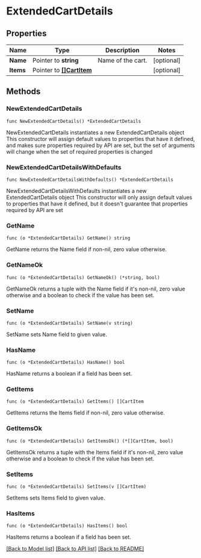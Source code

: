 # ExtendedCartDetails

## Properties

Name | Type | Description | Notes
------------ | ------------- | ------------- | -------------
**Name** | Pointer to **string** | Name of the cart. | [optional] 
**Items** | Pointer to [**[]CartItem**](CartItem.md) |  | [optional] 

## Methods

### NewExtendedCartDetails

`func NewExtendedCartDetails() *ExtendedCartDetails`

NewExtendedCartDetails instantiates a new ExtendedCartDetails object
This constructor will assign default values to properties that have it defined,
and makes sure properties required by API are set, but the set of arguments
will change when the set of required properties is changed

### NewExtendedCartDetailsWithDefaults

`func NewExtendedCartDetailsWithDefaults() *ExtendedCartDetails`

NewExtendedCartDetailsWithDefaults instantiates a new ExtendedCartDetails object
This constructor will only assign default values to properties that have it defined,
but it doesn't guarantee that properties required by API are set

### GetName

`func (o *ExtendedCartDetails) GetName() string`

GetName returns the Name field if non-nil, zero value otherwise.

### GetNameOk

`func (o *ExtendedCartDetails) GetNameOk() (*string, bool)`

GetNameOk returns a tuple with the Name field if it's non-nil, zero value otherwise
and a boolean to check if the value has been set.

### SetName

`func (o *ExtendedCartDetails) SetName(v string)`

SetName sets Name field to given value.

### HasName

`func (o *ExtendedCartDetails) HasName() bool`

HasName returns a boolean if a field has been set.

### GetItems

`func (o *ExtendedCartDetails) GetItems() []CartItem`

GetItems returns the Items field if non-nil, zero value otherwise.

### GetItemsOk

`func (o *ExtendedCartDetails) GetItemsOk() (*[]CartItem, bool)`

GetItemsOk returns a tuple with the Items field if it's non-nil, zero value otherwise
and a boolean to check if the value has been set.

### SetItems

`func (o *ExtendedCartDetails) SetItems(v []CartItem)`

SetItems sets Items field to given value.

### HasItems

`func (o *ExtendedCartDetails) HasItems() bool`

HasItems returns a boolean if a field has been set.


[[Back to Model list]](../README.md#documentation-for-models) [[Back to API list]](../README.md#documentation-for-api-endpoints) [[Back to README]](../README.md)


